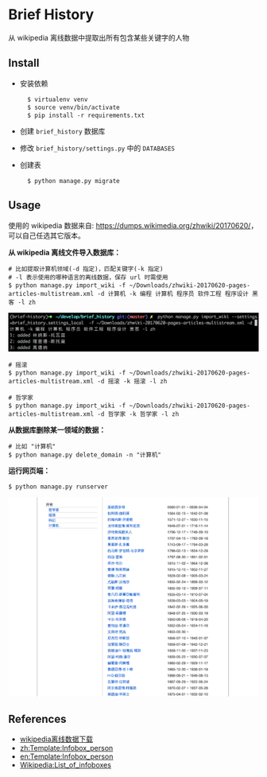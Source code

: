 Brief History
=============

从 wikipedia 离线数据中提取出所有包含某些关键字的人物

Install
-------

* 安装依赖

		$ virtualenv venv
		$ source venv/bin/activate
		$ pip install -r requirements.txt
* 创建 `brief_history` 数据库
* 修改 `brief_history/settings.py` 中的 `DATABASES`
* 创建表

		$ python manage.py migrate


Usage
-----

使用的 wikipedia 数据来自: <https://dumps.wikimedia.org/zhwiki/20170620/>，可以自己任选其它版本。

**从 wikipedia 离线文件导入数据库：**

	# 比如提取计算机领域(-d 指定)，匹配关键字(-k 指定)
	# -l 表示使用的哪种语言的离线数据，保存 url 时需使用
	$ python manage.py import_wiki -f ~/Downloads/zhwiki-20170620-pages-articles-multistream.xml -d 计算机 -k 编程 计算机 程序员 软件工程 程序设计 黑客 -l zh

![import_wiki-computer.png](readme_images/import_wiki-computer.png)

	# 摇滚
	$ python manage.py import_wiki -f ~/Downloads/zhwiki-20170620-pages-articles-multistream.xml -d 摇滚 -k 摇滚 -l zh

	# 哲学家
	$ python manage.py import_wiki -f ~/Downloads/zhwiki-20170620-pages-articles-multistream.xml -d 哲学家 -k 哲学家 -l zh

**从数据库删除某一领域的数据：**

	# 比如 "计算机"
	$ python manage.py delete_domain -n "计算机"

**运行网页端：**

	$ python manage.py runserver

![web.png](readme_images/web.png)


References
----------

* [wikipedia离线数据下载](https://zh.wikipedia.org/wiki/Wikipedia:%E6%95%B0%E6%8D%AE%E5%BA%93%E4%B8%8B%E8%BD%BD)
* [zh:Template:Infobox_person](https://zh.wikipedia.org/wiki/Template:Infobox_person)
* [en:Template:Infobox_person](https://en.wikipedia.org/wiki/Template:Infobox_person)
* [Wikipedia:List_of_infoboxes](https://en.wikipedia.org/wiki/Wikipedia:List_of_infoboxes)
